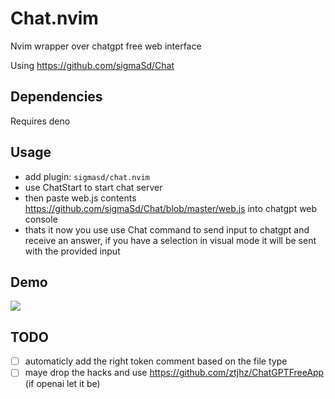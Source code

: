 # Chat.nvim

Nvim wrapper over chatgpt free web interface

Using https://github.com/sigmaSd/Chat

## Dependencies

Requires deno

## Usage

- add plugin: `sigmasd/chat.nvim`
- use ChatStart to start chat server
- then paste web.js contents https://github.com/sigmaSd/Chat/blob/master/web.js
  into chatgpt web console
- thats it now you use use Chat command to send input to chatgpt and receive an
  answer, if you have a selection in visual mode it will be sent with the
  provided input

## Demo

<img src="https://cdn.discordapp.com/attachments/983096812456017934/1082702845700214944/chat.nvim.gif"/>

## TODO
- [ ] automaticly add the right token comment based on the file type
- [ ] maye drop the hacks and use https://github.com/ztjhz/ChatGPTFreeApp (if openai let it be)

